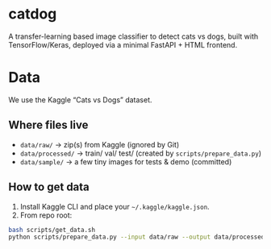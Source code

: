# catdog
A transfer-learning based image classifier to detect cats vs dogs, built with TensorFlow/Keras, deployed via a minimal FastAPI + HTML frontend.


# Data

We use the Kaggle “Cats vs Dogs” dataset.

## Where files live
- `data/raw/`         → zip(s) from Kaggle (ignored by Git)
- `data/processed/`   → train/ val/ test/ (created by `scripts/prepare_data.py`)
- `data/sample/`      → a few tiny images for tests & demo (committed)

## How to get data
1) Install Kaggle CLI and place your `~/.kaggle/kaggle.json`.
2) From repo root:
```bash
bash scripts/get_data.sh
python scripts/prepare_data.py --input data/raw --output data/processed --img-size 224 --val 0.15 --test 0.15 --seed 42 --make-sample


